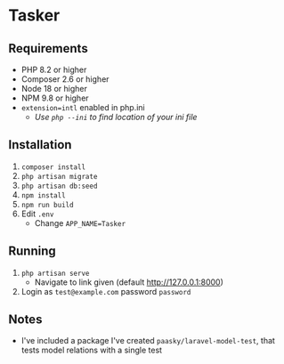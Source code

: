 # Tasker

## Requirements
- PHP 8.2 or higher
- Composer 2.6 or higher
- Node 18 or higher
- NPM 9.8 or higher
- `extension=intl` enabled in php.ini
  - _Use `php --ini` to find location of your ini file_

## Installation
1. `composer install`
2. `php artisan migrate`
3. `php artisan db:seed`
4. `npm install`
5. `npm run build`
6. Edit `.env`
   - Change `APP_NAME=Tasker`

## Running
1. `php artisan serve`
   - Navigate to link given (default http://127.0.0.1:8000)
2. Login as `test@example.com` password `password`

## Notes
- I've included a package I've created `paasky/laravel-model-test`, that tests model relations with a single test
